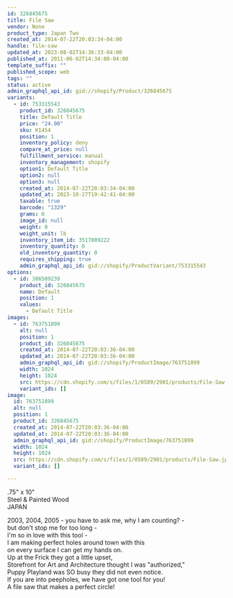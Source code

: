 ```yaml
---
id: 326845675
title: File Saw
vendor: None
product_type: Japan Two
created_at: 2014-07-22T20:03:34-04:00
handle: file-saw
updated_at: 2023-08-02T14:36:33-04:00
published_at: 2011-06-02T14:34:00-04:00
template_suffix: ""
published_scope: web
tags: ""
status: active
admin_graphql_api_id: gid://shopify/Product/326845675
variants:
  - id: 753315543
    product_id: 326845675
    title: Default Title
    price: "24.00"
    sku: K1454
    position: 1
    inventory_policy: deny
    compare_at_price: null
    fulfillment_service: manual
    inventory_management: shopify
    option1: Default Title
    option2: null
    option3: null
    created_at: 2014-07-22T20:03:34-04:00
    updated_at: 2023-10-27T19:42:41-04:00
    taxable: true
    barcode: "1329"
    grams: 0
    image_id: null
    weight: 0
    weight_unit: lb
    inventory_item_id: 3517009222
    inventory_quantity: 0
    old_inventory_quantity: 0
    requires_shipping: true
    admin_graphql_api_id: gid://shopify/ProductVariant/753315543
options:
  - id: 386509239
    product_id: 326845675
    name: Default
    position: 1
    values:
      - Default Title
images:
  - id: 763751899
    alt: null
    position: 1
    product_id: 326845675
    created_at: 2014-07-22T20:03:36-04:00
    updated_at: 2014-07-22T20:03:36-04:00
    admin_graphql_api_id: gid://shopify/ProductImage/763751899
    width: 1024
    height: 1024
    src: https://cdn.shopify.com/s/files/1/0589/2901/products/File-Saw.jpeg?v=1406073816
    variant_ids: []
image:
  id: 763751899
  alt: null
  position: 1
  product_id: 326845675
  created_at: 2014-07-22T20:03:36-04:00
  updated_at: 2014-07-22T20:03:36-04:00
  admin_graphql_api_id: gid://shopify/ProductImage/763751899
  width: 1024
  height: 1024
  src: https://cdn.shopify.com/s/files/1/0589/2901/products/File-Saw.jpeg?v=1406073816
  variant_ids: []

---
```


.75" x 10"  
Steel & Painted Wood  
JAPAN

<!-- td {border: 1px solid #ccc;}br {mso-data-placement:same-cell;} -->

2003, 2004, 2005 - you have to ask me, why I am counting? -  
but don't stop me for too long -  
I'm so in love with this tool -  
I am making perfect holes around town with this  
on every surface I can get my hands on.  
Up at the Frick they got a little upset,  
Storefront for Art and Architecture thought I was "authorized,"  
Puppy Playland was SO busy they did not even notice.  
If you are into peepholes, we have got one tool for you!  
A file saw that makes a perfect circle!